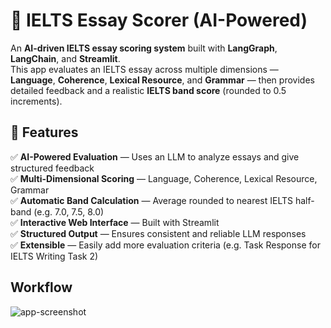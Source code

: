 # 🧠 IELTS Essay Scorer (AI-Powered)

An **AI-driven IELTS essay scoring system** built with **LangGraph**, **LangChain**, and **Streamlit**.  
This app evaluates an IELTS essay across multiple dimensions — **Language**, **Coherence**, **Lexical Resource**, and **Grammar** — then provides detailed feedback and a realistic **IELTS band score** (rounded to 0.5 increments).


## 🚀 Features

✅ **AI-Powered Evaluation** — Uses an LLM to analyze essays and give structured feedback  
✅ **Multi-Dimensional Scoring** — Language, Coherence, Lexical Resource, Grammar  
✅ **Automatic Band Calculation** — Average rounded to nearest IELTS half-band (e.g. 7.0, 7.5, 8.0)  
✅ **Interactive Web Interface** — Built with Streamlit  
✅ **Structured Output** — Ensures consistent and reliable LLM responses  
✅ **Extensible** — Easily add more evaluation criteria (e.g. Task Response for IELTS Writing Task 2)
## Workflow
![app-screenshot]([https://github.com/Indroneel-roy/generative-ai-projects/blob/main/GenLinkAI/git.png](https://github.com/Indroneel-roy/IELTSGraph/blob/main/workflow/workflow.png))
